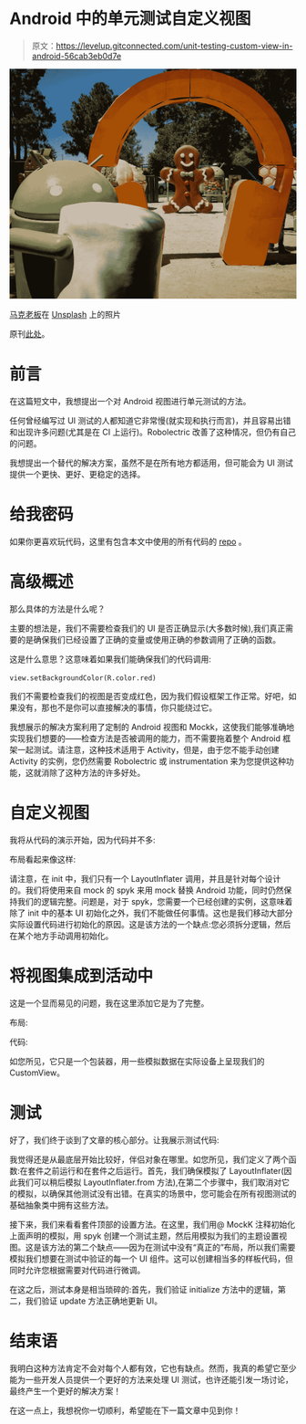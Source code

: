 # Android 中的单元测试自定义视图

> 原文：<https://levelup.gitconnected.com/unit-testing-custom-view-in-android-56cab3eb0d7e>

![](img/3411f3419d8e88645847f336be8161ea.png)

[马克老板](https://unsplash.com/@vork?utm_source=medium&utm_medium=referral)在 [Unsplash](https://unsplash.com?utm_source=medium&utm_medium=referral) 上的照片

原刊[此处](https://syllogismobile.wordpress.com/2020/06/17/unit-testing-custom-view-in-android/)。

# 前言

在这篇短文中，我想提出一个对 Android 视图进行单元测试的方法。

任何曾经编写过 UI 测试的人都知道它非常慢(就实现和执行而言)，并且容易出错和出现许多问题(尤其是在 CI 上运行)。Robolectric 改善了这种情况，但仍有自己的问题。

我想提出一个替代的解决方案，虽然不是在所有地方都适用，但可能会为 UI 测试提供一个更快、更好、更稳定的选择。

# 给我密码

如果你更喜欢玩代码，这里有包含本文中使用的所有代码的 [repo](https://github.com/IljaKosynkin/android-unit-testing-view) 。

# 高级概述

那么具体的方法是什么呢？

主要的想法是，我们不需要检查我们的 UI 是否正确显示(大多数时候),我们真正需要的是确保我们已经设置了正确的变量或使用正确的参数调用了正确的函数。

这是什么意思？这意味着如果我们能确保我们的代码调用:

`view.setBackgroundColor(R.color.red)`

我们不需要检查我们的视图是否变成红色，因为我们假设框架工作正常。好吧，如果没有，那也不是你可以直接解决的事情，你只能绕过它。

我想展示的解决方案利用了定制的 Android 视图和 Mockk，这使我们能够准确地实现我们想要的——检查方法是否被调用的能力，而不需要拖着整个 Android 框架一起测试。请注意，这种技术适用于 Activity，但是，由于您不能手动创建 Activity 的实例，您仍然需要 Robolectric 或 instrumentation 来为您提供这种功能，这就消除了这种方法的许多好处。

# 自定义视图

我将从代码的演示开始，因为代码并不多:

布局看起来像这样:

请注意，在 init 中，我们只有一个 LayoutInflater 调用，并且是针对每个设计的。我们将使用来自 mock 的 spyk 来用 mock 替换 Android 功能，同时仍然保持我们的逻辑完整。问题是，对于 spyk，您需要一个已经创建的实例，这意味着除了 init 中的基本 UI 初始化之外，我们不能做任何事情。这也是我们移动大部分实际设置代码进行初始化的原因。这是该方法的一个缺点:您必须拆分逻辑，然后在某个地方手动调用初始化。

# 将视图集成到活动中

这是一个显而易见的问题，我在这里添加它是为了完整。

布局:

代码:

如您所见，它只是一个包装器，用一些模拟数据在实际设备上呈现我们的 CustomView。

# 测试

好了，我们终于谈到了文章的核心部分。让我展示测试代码:

我觉得还是从最底层开始比较好，伴侣对象在哪里。如您所见，我们定义了两个函数:在套件之前运行和在套件之后运行。首先，我们确保模拟了 LayoutInflater(因此我们可以稍后模拟 LayoutInflater.from 方法),在第二个步骤中，我们取消对它的模拟，以确保其他测试没有出错。在真实的场景中，您可能会在所有视图测试的基础抽象类中拥有这些方法。

接下来，我们来看看套件顶部的设置方法。在这里，我们用@ MockK 注释初始化上面声明的模拟，用 spyk 创建一个测试主题，然后用模拟为我们的主题设置视图。这是该方法的第二个缺点——因为在测试中没有“真正的”布局，所以我们需要模拟我们想要在测试中验证的每一个 UI 组件。这可以创建相当多的样板代码，但同时允许您根据需要对代码进行微调。

在这之后，测试本身是相当琐碎的:首先，我们验证 initialize 方法中的逻辑，第二，我们验证 update 方法正确地更新 UI。

# 结束语

我明白这种方法肯定不会对每个人都有效，它也有缺点。然而，我真的希望它至少能为一些开发人员提供一个更好的方法来处理 UI 测试，也许还能引发一场讨论，最终产生一个更好的解决方案！

在这一点上，我想祝你一切顺利，希望能在下一篇文章中见到你！